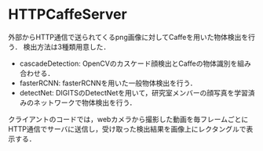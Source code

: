 # HTTPCaffeServer

外部からHTTP通信で送られてくるpng画像に対してCaffeを用いた物体検出を行う．
検出方法は3種類用意した．

- cascadeDetection: OpenCVのカスケード顔検出とCaffeの物体識別を組み合わせる．
- fasterRCNN: fasterRCNNを用いた一般物体検出を行う．
- detectNet: DIGITSのDetectNetを用いて，研究室メンバーの顔写真を学習済みのネットワークで物体検出を行う．

クライアントのコードでは，webカメラから撮影した動画を毎フレームごとにHTTP通信でサーバに送信し，受け取った検出結果を画像上にレクタングルで表示する．
